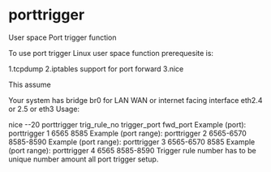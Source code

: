 # porttrigger
User space Port trigger function 

To use port trigger Linux user space function prerequesite is:

1.tcpdump
2.iptables support for port forward 3.nice

This assume

Your system has bridge br0 for LAN
WAN or internet facing interface eth2.4 or 2.5 or eth3
Usage:

nice --20 porttrigger trig_rule_no trigger_port fwd_port
Example (port): porttrigger 1 6565 8585
Example (port range): porttrigger 2 6565-6570 8585-8590
Example (port range): porttrigger 3 6565-6570 8585
Example (port range): porttrigger 4 6565 8585-8590
Trigger rule number has to be unique number amount all port trigger setup.
